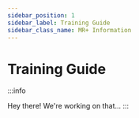 ```yaml
---
sidebar_position: 1
sidebar_label: Training Guide
sidebar_class_name: MR+ Information
---
```


# Training Guide

:::info

Hey there! We're working on that...
:::

